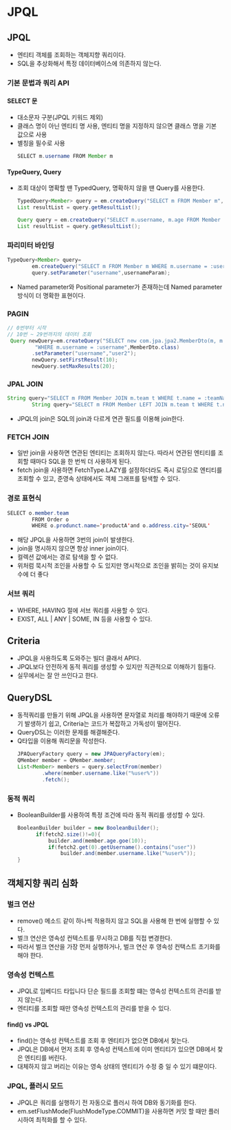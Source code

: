# JPQL

## JPQL

- 엔티티 객체를 조회하는 객체지향 쿼리이다.
- SQL을 추상화해서 특정 데이터베이스에 의존하지 않는다.

### 기본 문법과 쿼리 API

#### SELECT 문

- 대소문자 구분(JPQL 키워드 제외)
- 클래스 명이 아닌 엔티티 명 사용, 엔티티 명을 지정하지 않으면 클래스 명을 기본 값으로 사용
- 별칭을 필수로 사용
    ```java
    SELECT m.username FROM Member m    
    ```

#### TypeQuery, Query

- 조회 대상이 명확할 땐 TypedQuery, 명확하지 않을 땐 Query를 사용한다.
    ```java
    TypedQuery<Member> query = em.createQuery("SELECT m FROM Member m", Member.class);
    List resultList = query.getResultList();

    Query query = em.createQuery("SELECT m.username, m.age FROM Member m");
    List resultList = query.getResultList();
    ```

### 파리미터 바인딩

```java
TypeQuery<Member> query=
        em.createQuery("SELECT m FROM Member m WHERE m.username = :username",Member.class);
        query.setParameter("username",usernameParam);
```

- Named parameter와 Positional parameter가 존재하는데 Named parameter 방식이 더 명확한 표현이다.

### PAGIN

```java
// 0번부터 시작
// 10번 ~ 29번까지의 데이터 조회
 Query newQuery=em.createQuery("SELECT new com.jpa.jpa2.MemberDto(m, m.username) FROM Member AS m "+
         "WHERE m.username = :username",MemberDto.class)
        .setParameter("username","user2");
        newQuery.setFirstResult(10);
        newQuery.setMaxResults(20);
```

### JPAL JOIN

```java
String query="SELECT m FROM Member JOIN m.team t WHERE t.name = :teamName"; // inner join
        String query="SELECT m FROM Member LEFT JOIN m.team t WHERE t.name; // outer join
```

- JPQL의 join은 SQL의 join과 다르게 연관 필드를 이용해 join한다.

### FETCH JOIN

- 일반 join을 사용하면 연관된 엔티티는 조회하지 않는다. 따라서 연관된 엔티티를 조회할 때마다 SQL을 한 번씩 더 사용하게 된다.
- fetch join을 사용하면 FetchType.LAZY를 설정하더라도 즉시 로딩으로 엔티티를 조회할 수 있고, 준영속 상태에서도 객체 그래프를 탐색할 수 있다.

### 경로 표현식

```java
SELECT o.member.team
        FROM Order o
        WHERE o.produnct.name='productA'and o.address.city='SEOUL'
```

- 해당 JPQL을 사용하면 3번의 join이 발생한다.
- join을 명시하지 않으면 항상 inner join이다.
- 컬렉션 값에서는 경로 탐색을 할 수 없다.
- 위처럼 묵시적 조인을 사용할 수 도 있지만 명시적으로 조인을 밝히는 것이 유지보수에 더 좋다

### 서브 쿼리

- WHERE, HAVING 절에 서브 쿼리를 사용할 수 있다.
- EXIST, ALL | ANY | SOME, IN 등을 사용할 수 있다.

## Criteria

- JPQL을 사용하도록 도와주는 빌더 클래서 API다.
- JPQL보다 안전하게 동적 쿼리를 생성할 수 있지만 직관적으로 이해하기 힘들다.
- 실무에서는 잘 안 쓰인다고 한다.

## QueryDSL
- 동적쿼리를 만들기 위해 JPQL을 사용하면 문자열로 처리를 해야하기 때문에 오류기 발생하기 쉽고, Criteria는 코드가 복잡하고 가독성이 떨어진다.
- QueryDSL는 이러한 문제를 해결해준다.
- Q타입을 이용해 쿼리문을 작성한다.
  ```java
  JPAQueryFactory query = new JPAQueryFactory(em);
  QMember member = QMember.member;
  List<Member> members = query.selectFrom(member)
          .where(member.username.like("%user%"))
          .fetch();
  ```
### 동적 쿼리
- BooleanBuilder를 사용하여 특정 조건에 따라 동적 쿼리를 생성할 수 있다.
  ```java
  BooleanBuilder builder = new BooleanBuilder();
        if(fetch2.size()!=0){
            builder.and(member.age.goe(10));
            if(fetch2.get(0).getUsername().contains("user"))
                builder.and(member.username.like("%user%"));
  }
  ```
## 객체지향 쿼리 심화
### 벌크 연산
- remove() 메소드 같이 하나씩 적용하지 않고 SQL을 사용해 한 번에 실행할 수 있다.
- 벌크 연산은 영속성 컨텍스트를 무시하고 DB를 직접 변경한다.
- 따라서 벌크 연산을 가장 먼저 실행하거나, 벌크 연산 후 영속성 컨택스트 초기화를 해야 한다.
### 영속성 컨텍스트
- JPQL로 임베디드 타입니다 단순 필드를 조회할 떄는 영속성 컨텍스트의 관리를 받지 않는다.
- 엔티티를 조회할 때만 영속성 컨텍스트의 관리를 받을 수 있다.
#### find() vs JPQL
- find()는 영속성 컨텍스트를 조회 후 엔티티가 없으면 DB에서 찾는다.
- JPQL은 DB에서 먼저 조회 후 영속성 컨텍스트에 이미 엔티티가 있으면 DB에서 찾은 엔티티를 버린다.
- 대체하지 않고 버리는 이유는 영속 상태의 엔티티가 수정 중 일 수 있기 떄문이다.
### JPQL, 플러시 모드
- JPQL은 쿼리를 실행하기 전 자동으로 플러시 하여 DB와 동기화를 한다.
- em.setFlushMode(FlushModeType.COMMIT)을 사용하면 커밋 할 때만 플러시하여 최적화를 할 수 있다.
